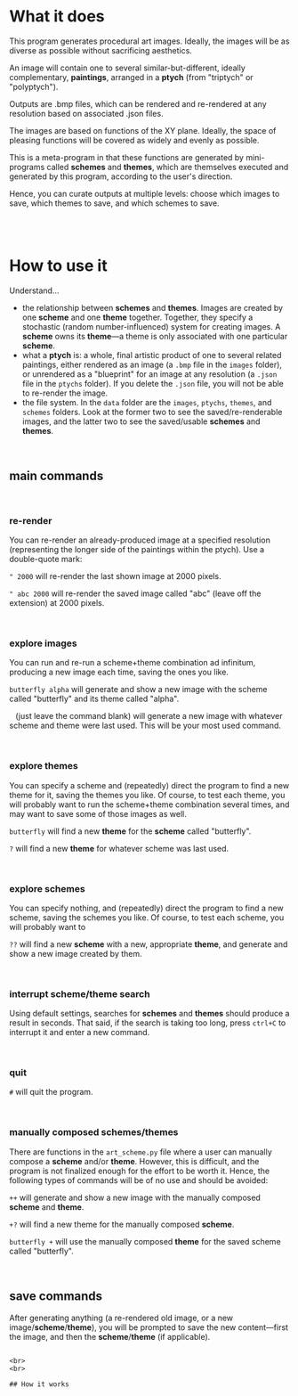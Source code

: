 # What it does

This program generates procedural art images. Ideally, the images will be as diverse as possible without sacrificing aesthetics.

An image will contain one to several similar-but-different, ideally complementary, **paintings**, arranged in a **ptych** (from "triptych" or "polyptych").

Outputs are .bmp files, which can be rendered and re-rendered at any resolution based on associated .json files.

The images are based on functions of the XY plane. Ideally, the space of pleasing functions will be covered as widely and evenly as possible.

This is a meta-program in that these functions are generated by mini-programs called **schemes** and **themes**, which are themselves executed and generated by this program, according to the user's direction.

Hence, you can curate outputs at multiple levels: choose which images to save, which themes to save, and which schemes to save.

<br>
<br>

# How to use it

Understand...
- the relationship between **schemes** and **themes**. Images are created by one **scheme** and one **theme** together. Together, they specify a stochastic (random number-influenced) system for creating images. A **scheme** owns its **theme**—a theme is only associated with one particular **scheme**.
- what a **ptych** is: a whole, final artistic product of one to several related paintings, either rendered as an image (a `.bmp` file in the `images` folder), or unrendered as a "blueprint" for an image at any resolution (a `.json` file in the `ptychs` folder). If you delete the `.json` file, you will not be able to re-render the image.
- the file system. In the `data` folder are the `images`, `ptychs`, `themes`, and `schemes` folders. Look at the former two to see the saved/re-renderable images, and the latter two to see the saved/usable **schemes** and **themes**.

<br>

## main commands

<br>

### re-render

You can re-render an already-produced image at a specified resolution (representing the longer side of the paintings within the ptych). Use a double-quote mark:

`" 2000` will re-render the last shown image at 2000 pixels.

`" abc 2000` will re-render the saved image called "abc" (leave off the extension) at 2000 pixels.

<br>

### explore images

You can run and re-run a scheme+theme combination ad infinitum, producing a new image each time, saving the ones you like.

`butterfly alpha` will generate and show a new image with the scheme called "butterfly" and its theme called "alpha".

` ` (just leave the command blank) will generate a new image with whatever scheme and theme were last used. This will be your most used command.

<br> 

### explore themes

You can specify a scheme and (repeatedly) direct the program to find a new theme for it, saving the themes you like. Of course, to test each theme, you will probably want to run the scheme+theme combination several times, and may want to save some of those images as well.

`butterfly` will find a new **theme** for the **scheme** called "butterfly".

`?` will find a new **theme** for whatever scheme was last used.

<br>

### explore schemes

You can specify nothing, and (repeatedly) direct the program to find a new scheme, saving the schemes you like. Of course, to test each scheme, you will probably want to 

`??` will find a new **scheme** with a new, appropriate **theme**, and generate and show a new image created by them.

<br>

### interrupt scheme/theme search

Using default settings, searches for **schemes** and **themes** should produce a result in seconds. That said, if the search is taking too long, press ``ctrl+C`` to interrupt it and enter a new command.

<br>

### quit

`#` will quit the program.

<br>

### manually composed schemes/themes

There are functions in the `art_scheme.py` file where a user can manually compose a **scheme** and/or **theme**. However, this is difficult, and the program is not finalized enough for the effort to be worth it. Hence, the following types of commands will be of no use and should be avoided:

`++` will generate and show a new image with the manually composed **scheme** and **theme**.

`+?` will find a new theme for the manually composed **scheme**.

`butterfly +` will use the manually composed **theme** for the saved scheme called "butterfly".

<br>

## save commands

After generating anything (a re-rendered old image, or a new image/**scheme**/**theme**), you will be prompted to save the new content—first the image, and then the **scheme**/**theme** (if applicable).

````` will xyps

<br>
<br>

## How it works
